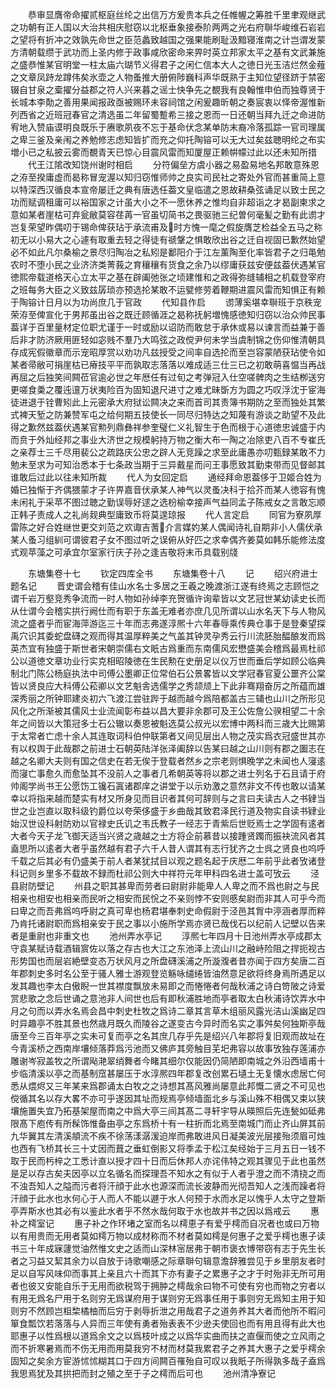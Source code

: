 <!-- { "loadSidebar": true } -->
　　恭审显膺帝命擢贰枢庭丝纶之出信万方爰贵本兵之任帷幄之筹胜千里聿观继武之功朝有正人国以大治共相庆慰窃以北枢垂象接泰阶两两之光右府聨华峻维石岩岩之望将有折冲之效孰先命世之臣范蠡致越国之强果能刷耻汲黯寝淮南之计岂谓发蒙方清朝载缵于武功而上圣内修于政事咸欣密命来畀时英立邦家太平之基有文武兼施之盛恭惟某官明堂一柱太庙六瑚节义得君子之闲仁信本大人之徳日光玉洁烂然金薤之文章凤跱龙蹲伟矣氷壶之人物蚤推大册俯陟巍科声华既熟于主知位望径跻于禁密辍自甘泉之槖擢分益郡之符人兴来暮之谣士快争先之覩我有良翰惟申伯而独尊贤于长城本李勣之善用果闻报政亟被赐环未容祠馆之闲爰趣昕朝之奏宸衷以怿帝渥惟新列西省之近班冠春官之清选虽二年留蜀蹔希三接之恩而一日还朝当拜九迁之命进防宥地入赞庙谟明良既乐于赓歌夙夜不忘于基命伏念某单防末裔冷落孤踪一官司理属之卑三釜及亲闱之养勉修志虑知皆扩而充之仰托陶镕可以无大过矣兹聴明纶之布实増小已之私披云雾而覩青天已惊心目震风雷而知厦屋正赖帲幪过此以还未知所措
　　代王江隂改知饶州谢时相启
　　分符偏垒方虞小器之易盈易地名邦敢意殊恩之洊至揆庸虚而曷称冒宠渥以知归窃惟师帅之良实司民社之寄处外官而甚重简上意以特深西汉循良本宣帝屡迁之典有唐选任葢文皇临遣之恩故耕桑弦诵足以致士民之功而赋调租庸可以裕国家之计虽大小之不一愿休养之惟均自非超诣之才曷副柬求之意如某者崖枯可弃瓮敝莫容荏苒一官虽切简书之畏驱驰三纪曽何毫髪之勤有此谫才岂复荣望昨偶叨于锡命俾获玷于承流甫及时方愧一麾之假旋膺芝检益全五马之称初无以小易大之心遽有取重去轻之得徒有禠鞶之惧敢欣出谷之迁自视固已歉然始望必不如此凡尔桑榆之景尽归陶冶之私矧是鄱阳介于江左薰陶至化率皆君子之归黾勉农时不堕小民之业济济类菁莪之育穰穰有货食之余乃以缪庸获兹安便兹葢伏遇某官徳熙帝载道格天心立太平之基在辟阖弛张之顷建惟和之政得弥缝辅相之机载登宰府之班每务大臣之义致兹孱琐亦预选抡某敢不运甓修劳着鞭期进震风雷而知惧正有赖于陶镕计日月以为功尚庶几于官政
　　代知县作启
　　谫薄奚堪幸聨班于京秩宠荣洊至俾宣化于男邦虽出谷之既迁顾循涯之曷称抚躬増愧感徳知归窃以治众帅民事葢详于百里量材定位职尤谨于一时或励以诏防而敢怠于承休或易以谏言而益兼于善后非才防济厥用匪轻如宓贱不羣乃大鸣弦之政傥尹何未学当虞制锦之伤仰惟清朝具存成宪假徽章而示宠昭厚赏以劝功凡兹授受之间率自选抡而至岂容蒙陋获玷使令如某者帚敝可捐崖枯已瘠技平平而孰取志落落以难成适三仕三已之初敢萌喜愠当再战再屈之后独笑间闗莅官逾必世之年厯任有过旬之考弹冠入仕空嗟髀肉之生结栁送穷更嗟食羮之覆迍邅万状夷险百为固知退尺进寸之难尤昧斲方为圆之巧叹浮沈于宦海徒进退于铨曹矧此上元密承大府狱讼闗决之来而首司其责簿书期防之至而独处其繁式裨天堑之防兼赞军屯之给何期五技使长一同尽归特达之知蔑有游谈之助望不及此得之歉然兹葢伏遇某官勲列鼎彝祥参奎璧仁义礼智生于色而根于心道徳忠诚盛于内而贲于外灿经邦之事业大济世之规模躬持万物之衡大布一陶之冶除吏八百不专崔氏之亲荐士三千尽用裴公之疏路庆公忠之辟人无竞躁之求至此庸愚亦叨甄録某敢不力勉未至求为可知治悉本于七条政当期于三异戴星而问王事愿致其勤束带而见督邮其谁敢后过此以往未知所裁
　　代人为女回定启
　　通经拜命恩葢侈于卫姬合姓为婚已独惭于齐偶猥蒙才子许畀嘉音伏承某人神气以灵蚤决科于拾芥而某人徳容有愧未闲礼于采苹不图过聴之勤误辱好逑之选枌榆幸接声气益同孟子陈戒女之言敢忘顺正韩子责成人之礼尚觌典型庸致币将莫遑琼报
　　代人言定启
　　同官为寮夙厚雷陈之好合姓继世更交刘范之欢诹吉蓍介言媒妁某人偶闻诗礼自期非小人儒伏承某人蚤习组紃可谓彼君子女不图过听之误俯从好匹之求幸偶齐姜莫如韩乐能修法度式观苹藻之可承宜尔室家行庆子孙之逢吉敬将末币具载别牋

　　东塘集卷十七
　　钦定四库全书
　　东塘集卷十八
　　记
　　绍兴府进士题名记
　　晋史谓会稽有佳山水名士多居之王羲之晚渡浙江遂有终焉之志顾恺之谓千岩万壑竞秀争流而一时人物如孙绰李充贺循许询辈皆以文艺冠世某幼读史长而从仕谓今会稽实拱行阙仕而有职于东盖无难者亦庶几见所谓以山水名天下与人物风流之盛者乎而宦海萍游迄三十年而志弗遂淳熈十六年春辱乘传典仓事于是登秦望探禹穴识其委蛇盘礴之观而得其温厚粹美之气盖其钟灵孕秀云行川流胚胎醖酿发而爲英杰宜有独盛于斯世者宋朝崇儒右文眂古爲重而东南儒风宏懋盛美会稽爲最焉杜祁公以道徳文章功业行实克相昭陵徳在生民勲在史册足以仪万世而垂后学如顾公临典制北门陈公杨庭执法中司傅公墨卿正位常伯石公景畧皆以文学冠春官夏公噩齐公棠皆以贤良应大科傅公菘卿以文艺魁舎选儒学之秀颉颃上下此非骞翔奋厉之所蕴而雄深秀丽之所钟耶建炎初六飞渡江尝驻跸于越而越今爲陪都盖古三辅也山川之所形见风化之所渐被其儒风士业流闻彰布益以昌大要非余郡可及王公佐詹公骙相望二十余年之间皆以大策冠多士石公辙以奏恩被魁选莫公叔光以宏博中两科而三歳大比赐第于太常者亡虑十余人其连取词科伯仲联第者又间见层出人物之茂实爲衣冠盛世其亦有以权舆于此哉郡之前进士石朝英陆洋张泽阖辞以告某曰越之山川则有郡之圗志在越之名卿大夫则有国之信史在若无俟于登载者然乡之宗老则惧晚学之未闻也人寖逺而寖亡事愈久而愈坠其不没前人之事者几希朝英等将以郡之进士列名于石且请于府帅阁学尚书王公愿饬工镵石寘诸郡庠之讲堂于以示劝激之意然非文不传也敢以请某幸以将指来越而楚实有材又所身见而目识者其何可辞则与之言曰夫读古人之书肄当世之业岂直以取科级钓爵位以夸荣侈盛于乡曲哉其致君泽民行道及物实自读书肄业始汉世设科射防劝以官禄史氏讥之韦氏教子一经志于青紫后世贬焉士之学固有逺者大者今天子龙飞御天适当兴贤之歳越之士方将企前慕昔以接踵贤躅而振袂流风者其盍思所以逺者大者乎虽然越有君子六千人昔人谓其有志行犹齐之士呉之贤良也呜呼千载之后其必有仍盛美于前人者某犹拭目以观之题名起于庆厯二年前乎此者攷诸登科记则乡里多不载故不録而杜祁公则大中祥符元年甲科四名进士盖可攷云
　　泾县尉防壁记
　　州县之职其甚卑而劳者曰尉尉非能卑人人卑之而不爲也尉之与民相亲也相安也相亲而民听之相安而民恱之不亲则悖不安则慼矣尉而非其人可乎今而曰卑之而吾弗爲呜呼尉之真可卑也杨君堪奉刺史命假尉于泾邑其胷中渟涵者厚而粹乃肯托诸尉职而爲相亲安于民之事以小施所学焉亦贤已哉伐石以纪前人记壁以告来者是重尉也非重文也
　　池州弄水亭记
　　淳熈七年四月十日池州弄水亭成郡太守袁某赋诗载酒辑賔佐以落之存古也大江之东池泽上流山川之融峙险阻之捍扼视古形势国也而层岩絶壁变态万状风月之所盘礴溪浦之所漩澓者昔亦闻于四方矣唐二百年郡刺史多时名公至于骚人雅士游观登览觞咏缱绻皆油然意足欲将终身焉所遇足以发其趣也李太白傲睨一世其襟度飘放未易即之而惓惓者何哉秋浦之诗白笴陂之诗爱赏悲歌之念后世诵之意池非人间世也后有即秋浦胜地而亭者取太白秋浦诗饮弄水中月之句而以弄水名焉会昌中刺史杜牧之爲诗二章其言草木组丽风露光洁山溪幽足四时异趣亭不胜其景也然歳月既久而陵谷之遂变古今异时而名实之事舛矣何独斯亭哉唐至今三百年亭之实未可复而亭之名其庶几存乎先是绍兴八年郡将复旧观而故址在今青溪桥之西南岸壤倾落莽爲污池而又佛庐其旁触目芜圯弗容以故事攷独存莲浦亦雕谢岑寂盖牧之所谓飐滟翠绡舞者今睹其细尔仅能因仍简陋即南城之外沿西墙甫十步临清溪以亭之而基制窊甚屡压于水淳熈四年郡复改创累石壝土无复懐水虑居亡何悉从煨烬又三年某来爲郡诵太白牧之之诗想其髙风雅尚屡意此邦慨二贤之不可见也傥循其名以存大畧不亦可乎遂因其址而规焉亭倾墙面北乡与溪山殊不相偶又束以狭壤施置失宜乃拓基架屋而南之中爲大亭三间其髙二寻轩宇导从暎照后先连甃如砥弗限髙下庖传有所髹饰惟备由亭之东爲桥十有一柱折而北焉至南城门而止齐山屏其前九华翼其左清溪頫流不疾不徐荡漾潺湲迫岸而弗敢进风日凝美波光层接殆须眉可烛也西有飞桥其长三十丈因而葺之垂虹倒影又将季孟于松江矣经始于三月五日一钱不取于民而杇梓之工悉计直以授才四十日而后休邦人亦诧伟特之观其骤见于此也虽然是足以存古矣夫因亭以立名循名而探理吾不知水之有似于人者乎澄之而不清挠之而不浊吾知人之隘而污者将汗顔于此水也源深而流长波静而光彻吾知人之浅而躁者将汗顔于此水也水何心于人而人不能以遯于水人何预于水而水足以愧乎人太守之登斯亭弄斯水也其必有以鉴此水者乎不然水哉何取于水也故并书之因以爲戒云
　　惠补之樗室记
　　惠子补之作环堵之室而名以樗恵子有爱乎樗而自况者也或曰万物以有用贵而无用者莫如樗万物以成材称而不材者莫如樗是何惠子之爱乎樗也惠子读书三十年成寐蘧觉油然惟文史之适而山深林宻居弗于朝市褒衣博带窃有志于先生长者之习益又絜其余力以自放于诗歌嘲感之际章聨句辑意澹辞雅尝见于乡里朋友者时足以自写风味仰而事其上亲且六十而其下亦有妻子之累惠子之才于时殆非无所可用者也彼又安能自乐于无用而欲税驾于拥肿之樗哉余曰物不可使有穷也而物之穷者以有用无爲名尸用于名则穷无爲谋府用于谋则穷无爲事任用于事则穷无爲知主用于知则穷不然顾岂柤棃橘柚而后穷于剥辱折泄之用哉君子之道务养其大者而他所不暇问箪食瓢饮若落落与人异而三年使有勇者殆表表不少逊夫使回也而有用且得有此大也耶惠子以性爲根以道爲余文之以爲枝叶成之以爲华实曲而扶之直偃而使之立风雨之而不折寒暑焉而不伤无用而用莫我穷不材而材莫我累君子之养其大惠子之爱乎樗余固知之矣余方宦游怵怵糊其口于四方间闗百罹殆自可叹以我眂子所得孰多哉子盍爲我思焉犹及其拱把而封之殖之至于子之樗而后可也
　　池州清净寮记
